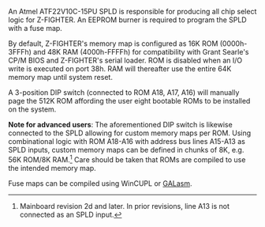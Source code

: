An Atmel ATF22V10C-15PU SPLD is responsible for producing all chip select logic for Z-FIGHTER. An EEPROM burner is required to program the SPLD with a fuse map.

By default, Z-FIGHTER's memory map is configured as 16K ROM (0000h-3FFFh) and 48K RAM (4000h-FFFFh) for compatibility with Grant Searle's CP/M BIOS and Z-FIGHTER's serial loader. ROM is disabled when an I/O write is executed on port 38h. RAM will thereafter use the entire 64K memory map until system reset.

A 3-position DIP switch (connected to ROM A18, A17, A16) will manually page the 512K ROM affording the user eight bootable ROMs to be installed on the system.

__Note for advanced users__: The aforementioned DIP switch is likewise connected to the SPLD allowing for custom memory maps per ROM. Using combinational logic with ROM A18-A16 with address bus lines A15-A13 as SPLD inputs, custom memory maps can be defined in chunks of 8K, e.g. 56K ROM/8K RAM.[^1] Care should be taken that ROMs are compiled to use the intended memory map.

Fuse maps can be compiled using WinCUPL or [GALasm](https://github.com/daveho/GALasm).

[^1]: Mainboard revision 2d and later. In prior revisions, line A13 is not connected as an SPLD input.
